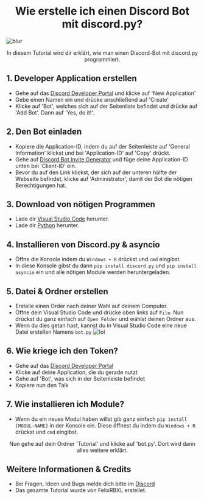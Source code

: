 <h1 align="center">Wie erstelle ich einen Discord Bot mit discord.py?</h1>

![blur](https://user-images.githubusercontent.com/93447900/139587323-5b95b57a-efd4-47be-842c-ddcbda0a36c9.png)

<p align="center">In diesem Tutorial wird dir erklärt, wie man einen Discord-Bot mit discord.py programmiert.</p>

## 1. Developer Application erstellen

* Gehe auf das [Discord Developer Portal](https://discord.com/developers/applications) und klicke auf 'New Application'
* Gebe einen Namen ein und drücke anschließend auf 'Create'
* Klicke auf 'Bot', welches sich auf der Seitenliste befindet und drücke auf 'Add Bot'. Dann auf 'Yes, do it!'.

## 2. Den Bot einladen

* Kopiere die Application-ID, indem du auf der Seitenleiste auf 'General Information' klickst und bei 'Application-ID' auf 'Copy' drückt. 
* Gehe auf [Discord Bot Invite Generator](https://discordapi.com/permissions.html) und füge deine Application-ID unten bei 'Client-ID' ein.
* Bevor du auf den Link klickst, der sich auf der unteren hälfte der Webseite befindet, klicke auf 'Administrator', damit der Bot die nötigen Berechtigungen hat.

## 3. Download von nötigen Programmen

* Lade dir [Visual Studio Code](https://code.visualstudio.com) herunter.
* Lade dir [Python](https://www.python.org/downloads/) herunter.

## 4. Installieren von Discord.py & asyncio

* Öffne die Konsole indem du ``Windows + R`` drückst und ``cmd`` eingibst.
* In diese Konsole gibst du dann ``pip install discord.py`` und ``pip install asyncio`` ein und alle nötigen Module werden heruntergeladen.

## 5. Datei & Ordner erstellen

* Erstelle einen Order nach deiner Wahl auf deinem Computer.
* Öffne dein Visual Studio Code und drücke oben links auf ``File``. Nun drückst du ganz einfach auf ``Open Folder`` und wählst deinen Ordner aus.
* Wenn du dies getan hast, kannst du in Visual Studio Code eine neue Datei erstellen Namens ``bot.py`` ![lol](https://user-images.githubusercontent.com/93447900/139590190-66774851-317c-461a-bc3d-e311335b1193.PNG)

## 6. Wie kriege ich den Token?

* Gehe auf das [Discord Developer Portal](https://discord.com/developers/applications)
* Klicke auf deine Application, die du gerade nutzt
* Gehe auf 'Bot', was sich in der Seitenleiste befindet
* Kopiere nun den Talk

## 7. Wie installieren ich Module?

* Wenn du ein neues Modul haben willst gib ganz einfach ``pip install [MODUL-NAME]`` in der Konsole ein. Diese öffnest du indem du ``Windows + R`` drückst und ``cmd`` eingibst.


<p align="center">Nun gehe auf dein Ordner 'Tutorial' und klicke auf 'bot.py'. Dort wird dann alles weitere erklärt.</p>

## Weitere Informationen & Credits

* Bei Fragen, Ideen und Bugs melde dich bitte im [Discord](https://discord.gg/Ws7vqQSMh3)
* Das gesamte Tutorial wurde von FelixRBXL erstellet.
